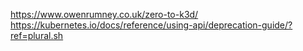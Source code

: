 https://www.owenrumney.co.uk/zero-to-k3d/
https://kubernetes.io/docs/reference/using-api/deprecation-guide/?ref=plural.sh
